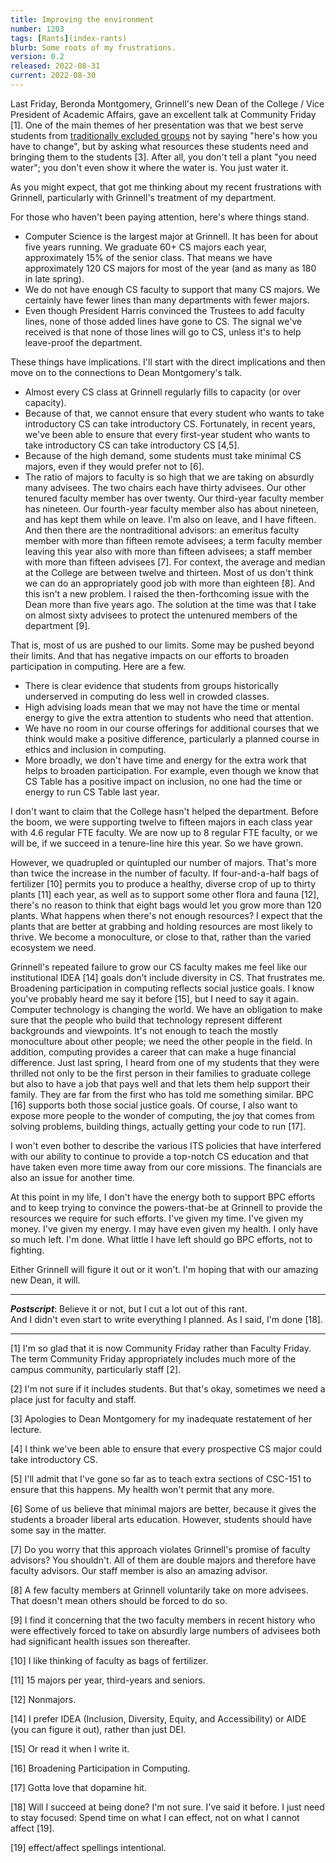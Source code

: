 ```yaml
---
title: Improving the environment
number: 1203
tags: [Rants](index-rants)
blurb: Some roots of my frustrations.
version: 0.2
released: 2022-08-31
current: 2022-08-30
---
```

Last Friday, Beronda Montgomery, Grinnell's new Dean of the College
/ Vice President of Academic Affairs, gave an excellent talk at
Community Friday [1].  One of the main themes of her presentation was that
we best serve students from [traditionally excluded
groups](terminology-2022-08-25) not by saying "here's how you have
to change", but by asking what resources these students need and
bringing them to the students [3].  After all, you don't tell a
plant "you need water"; you don't even show it where the water is.
You just water it.

As you might expect, that got me thinking about my recent frustrations
with Grinnell, particularly with Grinnell's treatment of my department.

For those who haven't been paying attention, here's where things stand.

* Computer Science is the largest major at Grinnell.  It has been for about
  five years running.  We graduate 60+ CS majors each year, approximately
  15% of the senior class.  That means we have approximately 120 CS
  majors for most of the year (and as many as 180 in late spring).
* We do not have enough CS faculty to support that many CS majors.  We
  certainly have fewer lines than many departments with fewer majors.
* Even though President Harris convinced the Trustees to add faculty lines,
  none of those added lines have gone to CS.  The signal we've received is
  that none of those lines will go to CS, unless it's to help leave-proof
  the department.

These things have implications.  I'll start with the direct implications
and then move on to the connections to Dean Montgomery's talk.

* Almost every CS class at Grinnell regularly fills to capacity (or over
  capacity).
* Because of that, we cannot ensure that every student who wants to take
  introductory CS can take introductory CS.  Fortunately, in recent years,
  we've been able to ensure that every first-year student who wants
  to take introductory CS can take introductory CS [4,5].
* Because of the high demand, some students must take minimal CS majors,
  even if they would prefer not to [6].
* The ratio of majors to faculty is so high that we are taking on
  absurdly many advisees.  The two chairs each have thirty advisees.
  Our other tenured faculty member has over twenty.  Our third-year
  faculty member has nineteen.  Our fourth-year faculty member also
  has about nineteen, and has kept them while on leave.  I'm also
  on leave, and I have fifteen.  And then there are the nontraditional
  advisors: an emeritus faculty member with more than fifteen remote
  advisees; a term faculty member leaving this year also with more
  than fifteen advisees;  a staff member with more than fifteen
  advisees [7].  For context, the average and median at the College
  are between twelve and thirteen.  Most of us don't think we can
  do an appropriately good job with more than eighteen [8].  And
  this isn't a new problem.  I raised the then-forthcoming issue
  with the Dean more than five years ago.  The solution at the time
  was that I take on almost sixty advisees to protect the untenured
  members of the department [9].

That is, most of us are pushed to our limits.  Some may be pushed
beyond their limits.  And that has negative impacts on our efforts
to broaden participation in computing.  Here are a few.

* There is clear evidence that students from groups historically underserved
  in computing do less well in crowded classes.
* High advising loads mean that we may not have the time or mental energy to 
  give the extra attention to students who need that attention.
* We have no room in our course offerings for additional courses that we think
  would make a positive difference, particularly a planned course in ethics and
  inclusion in computing.
* More broadly, we don't have time and energy for the extra work that helps to
  broaden participation.  For example, even though we know that CS
  Table has a positive impact on inclusion, no one had the time or
  energy to run CS Table last year.

I don't want to claim that the College hasn't helped the department.
Before the boom, we were supporting twelve to fifteen majors in
each class year with 4.6 regular FTE faculty.  We are now up to 8
regular FTE faculty, or we will be, if we succeed in a tenure-line
hire this year.  So we have grown.

However, we quadrupled or quintupled our number of majors.  That's
more than twice the increase in the number of faculty.  If
four-and-a-half bags of fertilizer [10] permits you to produce a
healthy, diverse crop of up to thirty plants [11] each year, as
well as to support some other flora and fauna [12], there's no
reason to think that eight bags would let you grow more than 120
plants.  What happens when there's not enough resources?  I expect
that the plants that are better at grabbing and holding resources
are most likely to thrive.  We become a monoculture, or close to
that, rather than the varied ecosystem we need.

Grinnell's repeated failure to grow our CS faculty makes me feel
like our institutional IDEA [14] goals don't include diversity in
CS.  That frustrates me.  Broadening participation in computing
reflects social justice goals.  I know you've probably heard me say
it before [15], but I need to say it again.  Computer technology
is changing the world.  We have an obligation to make sure that the
people who build that technology represent different backgrounds
and viewpoints.  It's not enough to teach the mostly monoculture
about other people; we need the other people in the field.  In
addition, computing provides a career that can make a huge financial
difference.  Just last spring, I heard from one of my students that
they were thrilled not only to be the first person in their families
to graduate college but also to have a job that pays well and that
lets them help support their family.  They are far from the first
who has told me something similar.  BPC [16] supports both those
social justice goals.  Of course, I also want to expose more people
to the wonder of computing, the joy that comes from solving problems,
building things, actually getting your code to run [17].

I won't even bother to describe the various ITS policies that have
interfered with our ability to continue to provide a top-notch CS
education and that have taken even more time away from our core
missions.  The financials are also an issue for another time.

At this point in my life, I don't have the energy both to support
BPC efforts and to keep trying to convince the powers-that-be at
Grinnell to provide the resources we require for such efforts.  I've
given my time.  I've given my money.  I've given my energy.  I may
have even given my health.  I only have so much left.  I'm done.
What little I have left should go BPC efforts, not to fighting.

Either Grinnell will figure it out or it won't.  I'm hoping that with
our amazing new Dean, it will.

---

**_Postscript_**: Believe it or not, but I cut a lot out of this rant.  
And I didn't even start to write everything I planned.  As I said,
I'm done [18].

---

[1] I'm so glad that it is now Community Friday rather than Faculty Friday.
The term Community Friday appropriately includes much more of the campus
community, particularly staff [2].

[2] I'm not sure if it includes students.  But that's okay, sometimes we need
a place just for faculty and staff.

[3] Apologies to Dean Montgomery for my inadequate restatement of her lecture.

[4] I think we've been able to ensure that every prospective CS major could
take introductory CS.

[5] I'll admit that I've gone so far as to teach extra sections of CSC-151
to ensure that this happens.  My health won't permit that any more.

[6] Some of us believe that minimal majors are better, because it gives the students
a broader liberal arts education.  However, students should have some say in the 
matter.

[7] Do you worry that this approach violates Grinnell's promise of
faculty advisors?  You shouldn't.  All of them are double majors
and therefore have faculty advisors.  Our staff member is also an
amazing advisor.

[8] A few faculty members at Grinnell voluntarily take on more advisees.  That
doesn't mean others should be forced to do so.

[9] I find it concerning that the two faculty members in recent history who were
effectively forced to take on absurdly large numbers of advisees both had significant
health issues son thereafter.

[10] I like thinking of faculty as bags of fertilizer.

[11] 15 majors per year, third-years and seniors.

[12] Nonmajors.

[14] I prefer IDEA (Inclusion, Diversity, Equity, and Accessibility) or AIDE
(you can figure it out), rather than just DEI.

[15] Or read it when I write it.

[16] Broadening Participation in Computing.

[17] Gotta love that dopamine hit.

[18] Will I succeed at being done?  I'm not sure.  I've said it before.  I just
need to stay focused: Spend time on what I can effect, not on what I cannot
affect [19].

[19] effect/affect spellings intentional.
